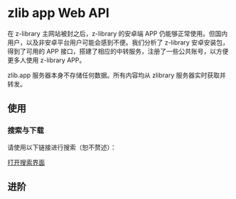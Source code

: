 # zlib app Web API

在 z-library 主网站被封之后，z-library 的安卓端 APP 仍能够正常使用。但国内用户，以及非安卓平台用户可能会感到不便。我们分析了 z-library 安卓安装包，得到了可用的 APP 接口，搭建了相应的中转服务，注册了一些公共账号，以方便更多人使用 z-library APP。

zlib.app 服务器本身不存储任何数据。所有内容均从 zlibrary 服务器实时获取并转发。

## 使用

### 搜索与下载

请使用以下链接进行搜索（恕不赘述）：

<a href="https://search.zhelper.net/?[{%22name%22:%22zlib.app%22,%22url%22:%22https://api.zlib.app%22,%22type%22:%22full%22,%22sensitive%22:false,%22detail%22:false,%22download%22:%22https:/d.zlib.app%22}]" target="_blank"> 打开搜索界面 </a>

<!-- 搜索完成之后，点击下载，将跳转到`d.zlib.app`，参照下图进行下载配置。 -->


## 进阶

```


```

